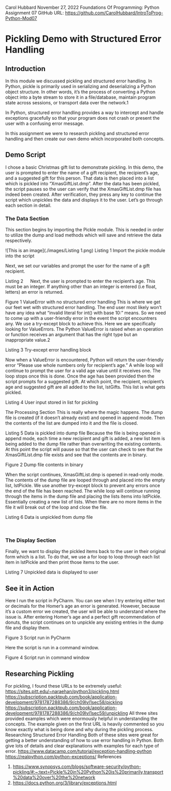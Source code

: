 Carol Hubbard
November 27, 2022
Foundations Of Programming: Python
Assignment 07
GitHub URL: https://github.com/CarolHubbard/IntroToProg-Python-Mod07

# Pickling Demo with Structured Error Handling

## Introduction
In this module we discussed pickling and structured error handling. In Python, pickle is primarily used in serializing and deserializing a Python object structure. In other words, it’s the process of converting a Python object into a byte stream to store it in a file/database, maintain program state across sessions, or transport data over the network.1  

In Python, structured error handling provides a way to intercept and handle exceptions gracefully so that your program does not crash or present the user with a confusing error message.

In this assignment we were to research pickling and structured error handling and then create our own demo which incorporated both concepts.

## Demo Script
I chose a basic Christmas gift list to demonstrate pickling. In this demo, the user is prompted to enter the name of a gift recipient, the recipient’s age, and a suggested gift for this person. That data is then placed into a list which is pickled into “XmasGiftList.dmp”.
After the data has been pickled, the script pauses so the user can verify that the XmasGiftList.dmp file has indeed been created. After verification, they press any key to continue the script which unpickles the data and displays it to the user. Let’s go through each section in detail.

### The Data Section
This section begins by importing the Pickle module. This is needed in order to utilize the dump and load methods which will save and retrieve the data respectively.
 
![This is an image](./images/Listing 1.png)
Listing 1  Import the pickle module into the script

Next, we set our variables and prompt the user for the name of a gift recipient.
 
Listing 2 
 
Next, the user is prompted to enter the recipient’s age. This must be an integer. If anything other than an integer is entered (i.e float, letters) an error is returned. 
 
Figure 1 ValueError with no structured error handling
This is where we get our feet wet with structured error handling. The end user most likely won’t have any idea what “invalid literal for int() with base 10:” means. So we need to come up with a user-friendly error in the event the script encountrers any. We use a try-except block to achieve this. Here we are specifically looking for ValueErrors. The Python ValueError is raised when an operation or function receives an argument that has the right type but an inappropriate value.2
 
Listing 3 Try-except error handling block 

Now when a ValueError is encountered, Python will return the user-friendly error “Please use whole numbers only for recipient’s age.”
A while loop will continue to prompt the user for a valid age value until it receives one. The loop stops once this is done.
Once the age has been provided then the script prompts for a suggested gift. At which point, the recipient, recipient’s age and suggested gift are all added to the list, lstGifts. This list is what gets pickled.
 
Listing 4 User input stored in list for pickling

The Processing Section
This is really where the magic happens. The dump file is created (if it doesn’t already exist) and opened in append mode. Then the contents of the list are dumped into it and the file is closed.
 
Listing 5 Data is pickled into dump file
Because the file is being opened in append mode, each time a new recipient and gift is added, a new list item is being added to the dump file rather than overwriting the existing contents.
At this point the script will pause so that the user can check to see that the XmasGiftList.dmp file exists and see that the contents are in binary.
 
Figure 2  Dump file contents in binary

When the script continues, XmasGiftList.dmp is opened in read-only mode. The contents of the dump file are looped through and placed into the empty list, lstPickle. We use another try-except block to prevent any errors once the end of the file has been reached. The while loop will continue running through the items in the dump file and placing the lists items into lstPickle. Essentially creating a new list of lists. When there are no more items in the file it will break out of the loop and close the file.
 
Listing 6  Data is unpickled from dump file


 
### The Display Section
Finally, we want to display the pickled items back to the user in their original form which is a list. To do that, we use a for loop to loop through each list item in lstPickle and then print those items to the user.
 
Listing 7 Unpickled data is displayed to user
## See it in Action
Here I run the script in PyCharm. You can see when I try entering either text or decimals for the Homer’s age an error is generated. However, because it’s a custom error we created, the user will be able to understand where the issue is. 
After entering Homer’s age and a perfect gift recommendation of donuts, the script continues on to unpickle any existing entries in the dump file and display them.
 
Figure 3 Script run in PyCharm


Here the script is run in a command window.
 
Figure 4 Script run in command window
## Researching Pickling
For pickling, I found these URLs to be extremely useful:
https://sites.pitt.edu/~naraehan/python3/pickling.html
https://subscription.packtpub.com/book/application-development/9781787288386/9/ch09lvl1sec58/pickling
https://subscription.packtpub.com/book/application-development/9781787288386/9/ch09lvl1sec59/unpickling
All three sites provided examples which were enormously helpful in understanding the concepts. The example given on the first URL is heavily commented so you know exactly what is being done and why during the pickling process.
Researching Structured Error Handling
Both of these sites were great for getting a better understanding of how to use error handling in Python. Both give lots of details and clear explanations with examples for each type of error.
https://www.datacamp.com/tutorial/exception-handling-python
https://realpython.com/python-exceptions/
References
1.	https://www.synopsys.com/blogs/software-security/python-pickling/#:~:text=Pickle%20in%20Python%20is%20primarily,transport%20data%20over%20the%20network
2.	https://docs.python.org/3/library/exceptions.html
